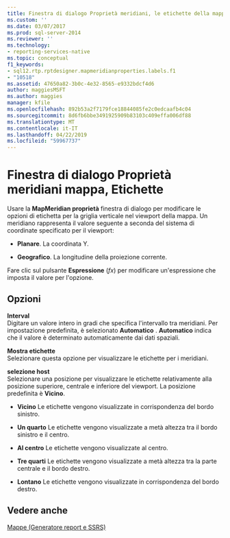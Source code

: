 ```yaml
---
title: Finestra di dialogo Proprietà meridiani, le etichette della mappa | Microsoft Docs
ms.custom: ''
ms.date: 03/07/2017
ms.prod: sql-server-2014
ms.reviewer: ''
ms.technology:
- reporting-services-native
ms.topic: conceptual
f1_keywords:
- sql12.rtp.rptdesigner.mapmeridianproperties.labels.f1
- "10518"
ms.assetid: 47650a82-3b0c-4e32-8565-e9332bdcf4d6
author: maggiesMSFT
ms.author: maggies
manager: kfile
ms.openlocfilehash: 892b53a2f7179fce18844085fe2c0edcaafb4c04
ms.sourcegitcommit: 8d6fb6bbe3491925909b83103c409effa006df88
ms.translationtype: MT
ms.contentlocale: it-IT
ms.lasthandoff: 04/22/2019
ms.locfileid: "59967737"
---
```

# <a name="map-meridian-properties-dialog-box-labels"></a>Finestra di dialogo Proprietà meridiani mappa, Etichette
  Usare la **MapMeridian proprietà** finestra di dialogo per modificare le opzioni di etichetta per la griglia verticale nel viewport della mappa. Un meridiano rappresenta il valore seguente a seconda del sistema di coordinate specificato per il viewport:  
  
-   **Planare**. La coordinata Y.  
  
-   **Geografico**. La longitudine della proiezione corrente.  
  
 Fare clic sul pulsante **Espressione** (*fx*) per modificare un'espressione che imposta il valore per l'opzione.  
  
## <a name="options"></a>Opzioni  
 **Interval**  
 Digitare un valore intero in gradi che specifica l'intervallo tra meridiani. Per impostazione predefinita, è selezionato **Automatico** . **Automatico** indica che il valore è determinato automaticamente dai dati spaziali.  
  
 **Mostra etichette**  
 Selezionare questa opzione per visualizzare le etichette per i meridiani.  
  
 **selezione host**  
 Selezionare una posizione per visualizzare le etichette relativamente alla posizione superiore, centrale e inferiore del viewport. La posizione predefinita è **Vicino**.  
  
-   **Vicino** Le etichette vengono visualizzate in corrispondenza del bordo sinistro.  
  
-   **Un quarto** Le etichette vengono visualizzate a metà altezza tra il bordo sinistro e il centro.  
  
-   **Al centro** Le etichette vengono visualizzate al centro.  
  
-   **Tre quarti** Le etichette vengono visualizzate a metà altezza tra la parte centrale e il bordo destro.  
  
-   **Lontano** Le etichette vengono visualizzate in corrispondenza del bordo destro.  
  
## <a name="see-also"></a>Vedere anche  
 [Mappe &#40;Generatore report e SSRS&#41;](report-design/maps-report-builder-and-ssrs.md)  
  
  
